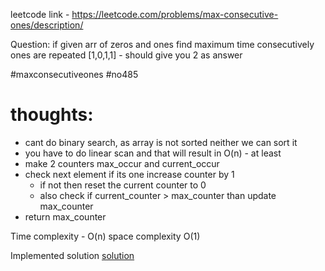 leetcode link - https://leetcode.com/problems/max-consecutive-ones/description/

Question:
if given arr of zeros and ones find maximum time consecutively ones are repeated
[1,0,1,1] - should give you 2 as answer

#maxconsecutiveones
#no485

# thoughts:
- cant do binary search, as array is not sorted neither we can sort it 
- you have to do linear scan and that will result in O(n) - at least
- make 2 counters max_occur and current_occur
- check next element if its one increase counter by 1 
	- if not then reset the current counter to 0 
	- also check if current_counter > max_counter than update max_counter
- return max_counter


Time complexity - O(n)
space complexity O(1)

Implemented solution [solution](maxconsicutiveOnes.py)